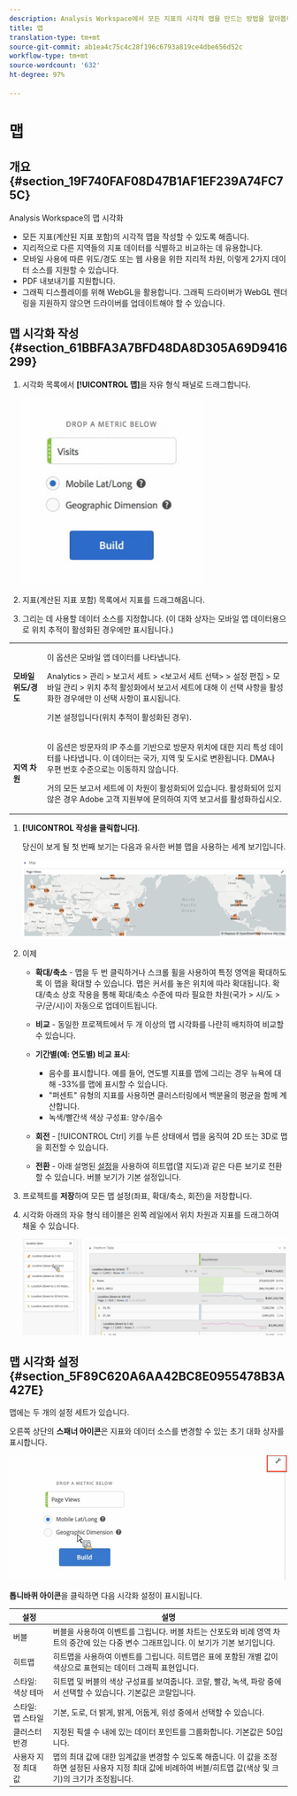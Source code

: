 ```yaml
---
description: Analysis Workspace에서 모든 지표의 시각적 맵을 만드는 방법을 알아봅니다.
title: 맵
translation-type: tm+mt
source-git-commit: ab1ea4c75c4c28f196c6793a819ce4dbe656d52c
workflow-type: tm+mt
source-wordcount: '632'
ht-degree: 97%

---
```



# 맵

## 개요 {#section_19F740FAF08D47B1AF1EF239A74FC75C}

Analysis Workspace의 맵 시각화

* 모든 지표(계산된 지표 포함)의 시각적 맵을 작성할 수 있도록 해줍니다.
* 지리적으로 다른 지역들의 지표 데이터를 식별하고 비교하는 데 유용합니다.
* 모바일 사용에 따른 위도/경도 또는 웹 사용을 위한 지리적 차원, 이렇게 2가지 데이터 소스를 지원할 수 있습니다.
* PDF 내보내기를 지원합니다.
* 그래픽 디스플레이를 위해 WebGL을 활용합니다. 그래픽 드라이버가 WebGL 렌더링을 지원하지 않으면 드라이버를 업데이트해야 할 수 있습니다.

## 맵 시각화 작성 {#section_61BBFA3A7BFD48DA8D305A69D9416299}

1. 시각화 목록에서 **[!UICONTROL 맵]**&#x200B;을 자유 형식 패널로 드래그합니다.

   ![](assets/map-viz1.png)

1. 지표(계산된 지표 포함) 목록에서 지표를 드래그해옵니다.
1. 그리는 데 사용할 데이터 소스를 지정합니다. (이 대화 상자는 모바일 앱 데이터용으로 위치 추적이 활성화된 경우에만 표시됩니다.)

<table id="table_CD54B433464B4282A7524FB187016C47"> 
 <tbody> 
  <tr> 
   <td colname="col1"> <p><b>모바일 위도/경도</b> </p> </td> 
   <td colname="col2"> <p>이 옵션은 모바일 앱 데이터를 나타냅니다. </p> <p><span class="ignoretag"><span class="uicontrol">Analytics</span> &gt; <span class="uicontrol">관리</span> &gt; <span class="uicontrol">보고서 세트</span> &gt; <span class="uicontrol">&lt;보고서 세트 선택&gt;</span> &gt; <span class="uicontrol">설정 편집</span> &gt; <span class="uicontrol">모바일 관리</span> &gt; <span class="uicontrol">위치 추적 활성화</span></span>에서 보고서 세트에 대해 이 선택 사항을 활성화한 경우에만 이 선택 사항이 표시됩니다. </p> <p>기본 설정입니다(위치 추적이 활성화된 경우). </p> </td> 
  </tr> 
  <tr> 
   <td colname="col1"> <p><b>지역 차원</b> </p> </td> 
   <td colname="col2"> <p>이 옵션은 방문자의 IP 주소를 기반으로 방문자 위치에 대한 지리 특성 데이터를 나타냅니다. 이 데이터는 국가, 지역 및 도시로 변환됩니다. DMA나 우편 번호 수준으로는 이동하지 않습니다. </p> <p>거의 모든 보고서 세트에 이 차원이 활성화되어 있습니다. 활성화되어 있지 않은 경우 Adobe 고객 지원부에 문의하여 지역 보고서를 활성화하십시오. </p> </td> 
  </tr> 
 </tbody> 
</table>

1. **[!UICONTROL 작성을 클릭합니다]**.

   당신이 보게 될 첫 번째 보기는 다음과 유사한 버블 맵을 사용하는 세계 보기입니다.

   ![](assets/bubble-world-view.png)

1. 이제

   * **확대/축소** - 맵을 두 번 클릭하거나 스크롤 휠을 사용하여 특정 영역을 확대하도록 이 맵을 확대할 수 있습니다. 맵은 커서를 놓은 위치에 따라 확대됩니다. 확대/축소 상호 작용을 통해 확대/축소 수준에 따라 필요한 차원(국가 > 시/도 > 구/군/시)이 자동으로 업데이트됩니다.
   * **비교** - 동일한 프로젝트에서 두 개 이상의 맵 시각화를 나란히 배치하여 비교할 수 있습니다.
   * **기간별(예: 연도별) 비교 표시**:

      * 음수를 표시합니다. 예를 들어, 연도별 지표를 맵에 그리는 경우 뉴욕에 대해 -33%를 맵에 표시할 수 있습니다.
      * &quot;퍼센트&quot; 유형의 지표를 사용하면 클러스터링에서 백분율의 평균을 함께 계산합니다.
      * 녹색/빨간색 색상 구성표: 양수/음수
   * **회전** - [!UICONTROL Ctrl] 키를 누른 상태에서 맵을 움직여 2D 또는 3D로 맵을 회전할 수 있습니다.

   * **전환** - 아래 설명된 [설정](/help/analyze/analysis-workspace/visualizations/map-visualization.md#section_5F89C620A6AA42BC8E0955478B3A427E)을 사용하여 히트맵(열 지도)과 같은 다른 보기로 전환할 수 있습니다. 버블 보기가 기본 설정입니다.


1. 프로젝트를 **저장**&#x200B;하여 모든 맵 설정(좌표, 확대/축소, 회전)을 저장합니다.
1. 시각화 아래의 자유 형식 테이블은 왼쪽 레일에서 위치 차원과 지표를 드래그하여 채울 수 있습니다.

   ![](assets/location-dimensions.png)

## 맵 시각화 설정 {#section_5F89C620A6AA42BC8E0955478B3A427E}

맵에는 두 개의 설정 세트가 있습니다.

오른쪽 상단의 **스패너 아이콘**&#x200B;은 지표와 데이터 소스를 변경할 수 있는 초기 대화 상자를 표시합니다.

![](assets/map-wrench.png)

**톱니바퀴 아이콘**&#x200B;을 클릭하면 다음 시각화 설정이 표시됩니다.

| 설정 | 설명 |
|--- |--- |
| 버블 | 버블을 사용하여 이벤트를 그립니다. 버블 차트는 산포도와 비례 영역 차트의 중간에 있는 다중 변수 그래프입니다. 이 보기가 기본 보기입니다. |
| 히트맵 | 히트맵을 사용하여 이벤트를 그립니다. 히트맵은 표에 포함된 개별 값이 색상으로 표현되는 데이터 그래픽 표현입니다. |
| 스타일: 색상 테마 | 히트맵 및 버블의 색상 구성표를 보여줍니다. 코랄, 빨강, 녹색, 파랑 중에서 선택할 수 있습니다. 기본값은 코랄입니다. |
| 스타일: 맵 스타일 | 기본, 도로, 더 밝게, 밝게, 어둡게, 위성 중에서 선택할 수 있습니다. |
| 클러스터 반경 | 지정된 픽셀 수 내에 있는 데이터 포인트를 그룹화합니다. 기본값은 50입니다. |
| 사용자 지정 최대 값 | 맵의 최대 값에 대한 임계값을 변경할 수 있도록 해줍니다. 이 값을 조정하면 설정된 사용자 지정 최대 값에 비례하여 버블/히트맵 값(색상 및 크기)의 크기가 조정됩니다. |
